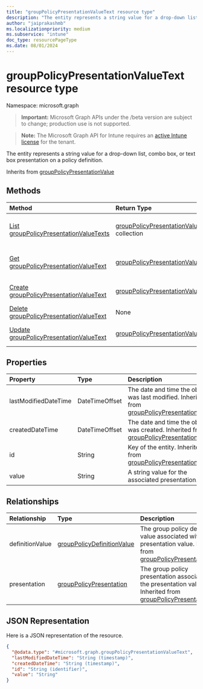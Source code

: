 ```yaml
---
title: "groupPolicyPresentationValueText resource type"
description: "The entity represents a string value for a drop-down list, combo box, or text box presentation on a policy definition."
author: "jaiprakashmb"
ms.localizationpriority: medium
ms.subservice: "intune"
doc_type: resourcePageType
ms.date: 08/01/2024
---
```


# groupPolicyPresentationValueText resource type

Namespace: microsoft.graph

> **Important:** Microsoft Graph APIs under the /beta version are subject to change; production use is not supported.

> **Note:** The Microsoft Graph API for Intune requires an [active Intune license](https://go.microsoft.com/fwlink/?linkid=839381) for the tenant.

The entity represents a string value for a drop-down list, combo box, or text box presentation on a policy definition.


Inherits from [groupPolicyPresentationValue](../resources/intune-grouppolicy-grouppolicypresentationvalue.md)

## Methods
|Method|Return Type|Description|
|:---|:---|:---|
|[List groupPolicyPresentationValueTexts](../api/intune-grouppolicy-grouppolicypresentationvaluetext-list.md)|[groupPolicyPresentationValueText](../resources/intune-grouppolicy-grouppolicypresentationvaluetext.md) collection|List properties and relationships of the [groupPolicyPresentationValueText](../resources/intune-grouppolicy-grouppolicypresentationvaluetext.md) objects.|
|[Get groupPolicyPresentationValueText](../api/intune-grouppolicy-grouppolicypresentationvaluetext-get.md)|[groupPolicyPresentationValueText](../resources/intune-grouppolicy-grouppolicypresentationvaluetext.md)|Read properties and relationships of the [groupPolicyPresentationValueText](../resources/intune-grouppolicy-grouppolicypresentationvaluetext.md) object.|
|[Create groupPolicyPresentationValueText](../api/intune-grouppolicy-grouppolicypresentationvaluetext-create.md)|[groupPolicyPresentationValueText](../resources/intune-grouppolicy-grouppolicypresentationvaluetext.md)|Create a new [groupPolicyPresentationValueText](../resources/intune-grouppolicy-grouppolicypresentationvaluetext.md) object.|
|[Delete groupPolicyPresentationValueText](../api/intune-grouppolicy-grouppolicypresentationvaluetext-delete.md)|None|Deletes a [groupPolicyPresentationValueText](../resources/intune-grouppolicy-grouppolicypresentationvaluetext.md).|
|[Update groupPolicyPresentationValueText](../api/intune-grouppolicy-grouppolicypresentationvaluetext-update.md)|[groupPolicyPresentationValueText](../resources/intune-grouppolicy-grouppolicypresentationvaluetext.md)|Update the properties of a [groupPolicyPresentationValueText](../resources/intune-grouppolicy-grouppolicypresentationvaluetext.md) object.|

## Properties
|Property|Type|Description|
|:---|:---|:---|
|lastModifiedDateTime|DateTimeOffset|The date and time the object was last modified. Inherited from [groupPolicyPresentationValue](../resources/intune-grouppolicy-grouppolicypresentationvalue.md)|
|createdDateTime|DateTimeOffset|The date and time the object was created. Inherited from [groupPolicyPresentationValue](../resources/intune-grouppolicy-grouppolicypresentationvalue.md)|
|id|String|Key of the entity. Inherited from [groupPolicyPresentationValue](../resources/intune-grouppolicy-grouppolicypresentationvalue.md)|
|value|String|A string value for the associated presentation.|

## Relationships
|Relationship|Type|Description|
|:---|:---|:---|
|definitionValue|[groupPolicyDefinitionValue](../resources/intune-grouppolicy-grouppolicydefinitionvalue.md)|The group policy definition value associated with the presentation value. Inherited from [groupPolicyPresentationValue](../resources/intune-grouppolicy-grouppolicypresentationvalue.md)|
|presentation|[groupPolicyPresentation](../resources/intune-grouppolicy-grouppolicypresentation.md)|The group policy presentation associated with the presentation value. Inherited from [groupPolicyPresentationValue](../resources/intune-grouppolicy-grouppolicypresentationvalue.md)|

## JSON Representation
Here is a JSON representation of the resource.
<!-- {
  "blockType": "resource",
  "keyProperty": "id",
  "@odata.type": "microsoft.graph.groupPolicyPresentationValueText"
}
-->
``` json
{
  "@odata.type": "#microsoft.graph.groupPolicyPresentationValueText",
  "lastModifiedDateTime": "String (timestamp)",
  "createdDateTime": "String (timestamp)",
  "id": "String (identifier)",
  "value": "String"
}
```
